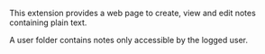
This extension provides a web page to create, view and edit notes containing plain text.

A user folder contains notes only accessible by the logged user.
